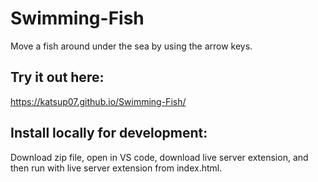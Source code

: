 # Swimming-Fish
Move a fish around under the sea by using the arrow keys.

## Try it out here:
https://katsup07.github.io/Swimming-Fish/

## Install locally for development:
Download zip file, open in VS code, download live server extension, and then run with live server extension from index.html.

